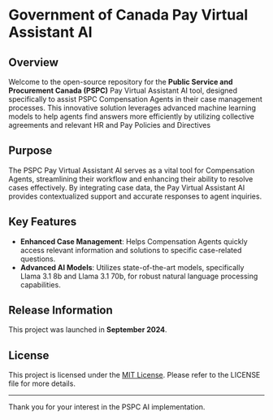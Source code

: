 # Government of Canada Pay Virtual Assistant AI

## Overview

Welcome to the open-source repository for the **Public Service and Procurement Canada (PSPC)** Pay Virtual Assistant AI tool, designed specifically to assist PSPC Compensation Agents in their case management processes. This innovative solution leverages advanced machine learning models to help agents find answers more efficiently by utilizing collective agreements and relevant HR and Pay Policies and Directives
## Purpose

The PSPC Pay Virtual Assistant AI serves as a vital tool for Compensation Agents, streamlining their workflow and enhancing their ability to resolve cases effectively. By integrating case data, the Pay Virtual Assistant AI provides contextualized support and accurate responses to agent inquiries.

## Key Features

- **Enhanced Case Management**: Helps Compensation Agents quickly access relevant information and solutions to specific case-related questions.
- **Advanced AI Models**: Utilizes state-of-the-art models, specifically Llama 3.1 8b and Llama 3.1 70b, for robust natural language processing capabilities.

## Release Information

This project was launched in **September 2024**.

## License

This project is licensed under the [MIT License](https://opensource.org/licenses/MIT). Please refer to the LICENSE file for more details.

---

Thank you for your interest in the PSPC AI implementation.

